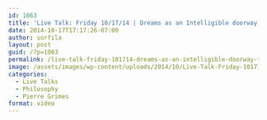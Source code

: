 ```yaml
---
id: 1063
title: 'Live Talk: Friday 10/17/14 | Dreams as an Intelligible doorway to the Soul'
date: 2014-10-17T17:17:26-07:00
author: sorfila
layout: post
guid: /?p=1063
permalink: /live-talk-friday-101714-dreams-as-an-intelligible-doorway-to-the-soul/
image: /assets/images/wp-content/uploads/2014/10/Live-Talk-Friday-101714-Dreams-as-an-Intelligible-doorway-to-the-Soul.jpg
categories:
  - Live Talks
  - Philosophy
  - Pierre Grimes
format: video
---
```


